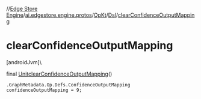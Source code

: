 //[Edge Store Engine](../../../../index.md)/[ai.edgestore.engine.protos](../../index.md)/[OpKt](../index.md)/[Dsl](index.md)/[clearConfidenceOutputMapping](clear-confidence-output-mapping.md)

# clearConfidenceOutputMapping

[androidJvm]\

final [Unit](https://kotlinlang.org/api/latest/jvm/stdlib/kotlin/-unit/index.html)[clearConfidenceOutputMapping](clear-confidence-output-mapping.md)()

<code>.GraphMetadata.Op.Defs.ConfidenceOutputMapping confidenceOutputMapping = 9;</code>
